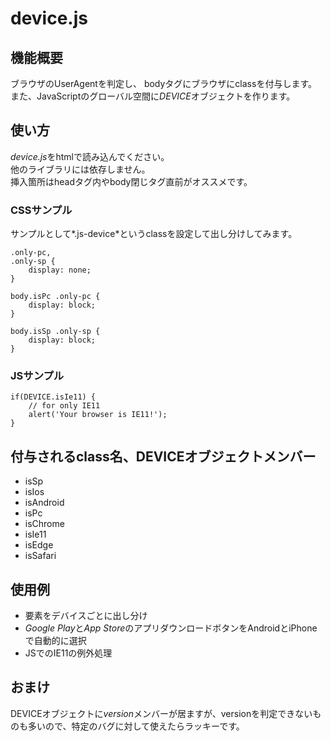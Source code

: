# device.js

## 機能概要
ブラウザのUserAgentを判定し、
bodyタグにブラウザにclassを付与します。  
また、JavaScriptのグローバル空間に*DEVICE*オブジェクトを作ります。

## 使い方
*device.js*をhtmlで読み込んでください。  
他のライブラリには依存しません。  
挿入箇所はheadタグ内やbody閉じタグ直前がオススメです。

### CSSサンプル
サンプルとして*.js-device*というclassを設定して出し分けしてみます。


    .only-pc,
    .only-sp {
        display: none;
    }

    body.isPc .only-pc {
        display: block;
    }

    body.isSp .only-sp {
        display: block;
    }

### JSサンプル
    if(DEVICE.isIe11) {
        // for only IE11
        alert('Your browser is IE11!');
    }

## 付与されるclass名、DEVICEオブジェクトメンバー
- isSp
- isIos
- isAndroid
- isPc
- isChrome
- isIe11
- isEdge
- isSafari

## 使用例
- 要素をデバイスごとに出し分け
- *Google Play*と*App Store*のアプリダウンロードボタンをAndroidとiPhoneで自動的に選択
- JSでのIE11の例外処理

## おまけ
DEVICEオブジェクトに*version*メンバーが居ますが、versionを判定できないものも多いので、特定のバグに対して使えたらラッキーです。


